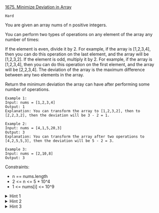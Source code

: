 [1675. Minimize Deviation in Array](https://leetcode.com/problems/minimize-deviation-in-array/description/)

`Hard`

You are given an array nums of n positive integers.

You can perform two types of operations on any element of the array any number of times:

If the element is even, divide it by 2.
For example, if the array is [1,2,3,4], then you can do this operation on the last element, and the array will be [1,2,3,2].
If the element is odd, multiply it by 2.
For example, if the array is [1,2,3,4], then you can do this operation on the first element, and the array will be [2,2,3,4].
The deviation of the array is the maximum difference between any two elements in the array.

Return the minimum deviation the array can have after performing some number of operations.

```
Example 1:
Input: nums = [1,2,3,4]
Output: 1
Explanation: You can transform the array to [1,2,3,2], then to [2,2,3,2], then the deviation will be 3 - 2 = 1.

Example 2:
Input: nums = [4,1,5,20,3]
Output: 3
Explanation: You can transform the array after two operations to [4,2,5,5,3], then the deviation will be 5 - 2 = 3.

Example 3:
Input: nums = [2,10,8]
Output: 3
```

Constraints:

- n == nums.length
- 2 <= n <= 5 * 10^4
- 1 <= nums[i] <= 10^9

<details>
<summary>Hint 1</summary>

Assume you start with the minimum possible value for each number so you can only multiply a number by 2 till it reaches its maximum possible value.

</details>

<details>
<summary>Hint 2</summary>

If there is a better solution than the current one, then it must have either its maximum value less than the current maximum value, or the minimum value larger than the current minimum value.

</details>

<details>
<summary>Hint 3</summary>

Since that we only increase numbers (multiply them by 2), we cannot decrease the current maximum value, so we must multiply the current minimum number by 2.

</details>